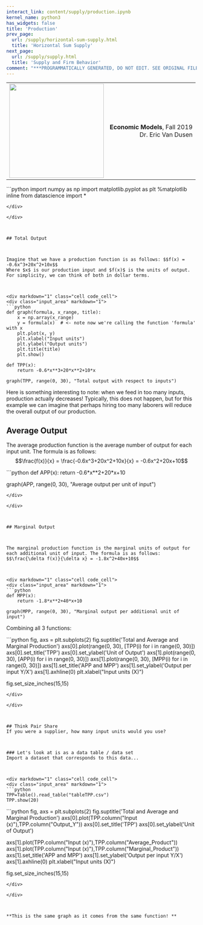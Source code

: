 ```yaml
---
interact_link: content/supply/production.ipynb
kernel_name: python3
has_widgets: false
title: 'Production'
prev_page:
  url: /supply/horizontal-sum-supply.html
  title: 'Horizontal Sum Supply'
next_page:
  url: /supply/supply.html
  title: 'Supply and Firm Behavior'
comment: "***PROGRAMMATICALLY GENERATED, DO NOT EDIT. SEE ORIGINAL FILES IN /content***"
---
```

<table style="width: 100%;" id="nb-header">
    <tr style="background-color: transparent;"><td>
        <img src="https://d8a-88.github.io/econ-fa19/assets/images/blue_text.png" width="250px" style="margin-left: 0;" />
    </td><td>
        <p style="text-align: right; font-size: 12pt;"><strong>Economic Models</strong>, Fall 2019<br>
            Dr. Eric Van Dusen</p></td></tr>
</table>



<div markdown="1" class="cell code_cell">
<div class="input_area" markdown="1">
```python
import numpy as np  
import matplotlib.pyplot as plt  
%matplotlib inline
from datascience import *

```
</div>

</div>



## Total Output



Imagine that we have a production function is as follows: $$f(x) = -0.6x^3+20x^2+10x$$
Where $x$ is our production input and $f(x)$ is the units of output. For simplicity, we can think of both in dollar terms. 



<div markdown="1" class="cell code_cell">
<div class="input_area" markdown="1">
```python
def graph(formula, x_range, title):  
    x = np.array(x_range)  
    y = formula(x)  # <- note now we're calling the function 'formula' with x
    plt.plot(x, y)
    plt.xlabel("Input units")
    plt.ylabel("Output units")
    plt.title(title)
    plt.show()  

def TPP(x):
    return -0.6*x**3+20*x**2+10*x

graph(TPP, range(0, 30), "Total output with respect to inputs")

```
</div>

</div>



Here is something interesting to note: when we feed in too many inputs, production actually decreases! Typically, this does not happen, but for this example we can imagine that perhaps hiring too many laborers will reduce the overall output of our production.



## Average Output



The average production function is the average number of output for each input unit. The formula is as follows:
$$\frac{f(x)}{x} = \frac{-0.6x^3+20x^2+10x}{x} = -0.6x^2+20x+10$$



<div markdown="1" class="cell code_cell">
<div class="input_area" markdown="1">
```python
def APP(x):
    return -0.6*x**2+20*x+10

graph(APP, range(0, 30), "Average output per unit of input")

```
</div>

</div>



## Marginal Output



The marginal production function is the marginal units of output for each additional unit of input. The formula is as follows:
$$\frac{\delta f(x)}{\delta x} = -1.8x^2+40x+10$$



<div markdown="1" class="cell code_cell">
<div class="input_area" markdown="1">
```python
def MPP(x):
    return -1.8*x**2+40*x+10

graph(MPP, range(0, 30), "Marginal output per additional unit of input")

```
</div>

</div>



Combining all 3 functions:



<div markdown="1" class="cell code_cell">
<div class="input_area" markdown="1">
```python
fig, axs = plt.subplots(2)
fig.suptitle('Total and Average and Marginal Production')
axs[0].plot(range(0, 30), [TPP(i) for i in range(0, 30)])
axs[0].set_title('TPP')
axs[0].set_ylabel('Unit of Output')
axs[1].plot(range(0, 30), [APP(i) for i in range(0, 30)])
axs[1].plot(range(0, 30), [MPP(i) for i in range(0, 30)])
axs[1].set_title('APP and MPP')
axs[1].set_ylabel('Output per input Y/X')
axs[1].axhline(0)
plt.xlabel("Input units (X)")


fig.set_size_inches(15,15)

```
</div>

</div>



## Think Pair Share
If you were a supplier, how many input units would you use?



### Let's look at is as a data table / data set
Import a dataset that corresponds to this data...



<div markdown="1" class="cell code_cell">
<div class="input_area" markdown="1">
```python
TPP=Table().read_table("tableTPP.csv")
TPP.show(20)

```
</div>

</div>



<div markdown="1" class="cell code_cell">
<div class="input_area" markdown="1">
```python
fig, axs = plt.subplots(2)
fig.suptitle('Total and Average and Marginal Production')
axs[0].plot(TPP.column("Input (x)"),TPP.column("Output_Y"))
axs[0].set_title('TPP')
axs[0].set_ylabel('Unit of Output')

axs[1].plot(TPP.column("Input (x)"),TPP.column("Average_Product"))
axs[1].plot(TPP.column("Input (x)"),TPP.column("Marginal_Product"))
axs[1].set_title('APP and MPP')
axs[1].set_ylabel('Output per input Y/X')
axs[1].axhline(0)
plt.xlabel("Input units (X)")


fig.set_size_inches(15,15)

```
</div>

</div>



**This is the same graph as it comes from the same function! **

